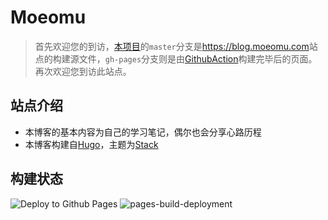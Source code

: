 # Moeomu

> 首先欢迎您的到访，[本项目](https://github.com/Misakaou/blog)的`master`分支是<https://blog.moeomu.com>站点的构建源文件，`gh-pages`分支则是由[GithubAction](https://github.com/Misakaou/blog/actions)构建完毕后的页面。再次欢迎您到访此站点。

## 站点介绍

- 本博客的基本内容为自己的学习笔记，偶尔也会分享心路历程
- 本博客构建自[Hugo](https://gohugo.io/)，主题为[Stack](https://github.com/CaiJimmy/hugo-theme-stack)

## 构建状态

![Deploy to Github Pages](https://github.com/Misakaou/blog/actions/workflows/deploy.yml/badge.svg)
![pages-build-deployment](https://github.com/Misakaou/blog/actions/workflows/pages/pages-build-deployment/badge.svg)
